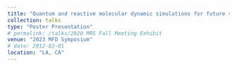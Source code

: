 ```yaml
---
title: "Quantum and reactive molecular dynamic simulations for future semiconductors"
collection: talks
type: "Poster Presentation"
# permalink: /talks/2020 MRS Fall Meeting Exhibit
venue: "2023 MFD Symposium"
# date: 2012-03-01
location: "LA, CA"
---
```

